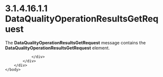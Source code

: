 <html dir="LTR" xmlns:mshelp="http://msdn.microsoft.com/mshelp" xmlns:ddue="http://ddue.schemas.microsoft.com/authoring/2003/5" xmlns:xlink="http://www.w3.org/1999/xlink" xmlns:tool="http://www.microsoft.com/tooltip">
    <head>
        <meta http-equiv="Content-Type" content="text/html; CHARSET=utf-8"></meta>
        <meta name="save" content="history"></meta>
        <title>3.1.4.16.1.1 DataQualityOperationResultsGetRequest</title>
        <xml>
            <mshelp:toctitle title="3.1.4.16.1.1 DataQualityOperationResultsGetRequest"></mshelp:toctitle>
            <mshelp:rltitle title="[MS-SSMDSWS-15]: DataQualityOperationResultsGetRequest"></mshelp:rltitle>
            <mshelp:keyword index="A" term="d5c4c907-e21f-4ba9-93a4-d5dbb24bc487"></mshelp:keyword>
            <mshelp:attr name="DCSext.ContentType" value="open specification"></mshelp:attr>
            <mshelp:attr name="AssetID" value="d5c4c907-e21f-4ba9-93a4-d5dbb24bc487"></mshelp:attr>
            <mshelp:attr name="TopicType" value="kbRef"></mshelp:attr>
            <mshelp:attr name="DCSext.Title" value="[MS-SSMDSWS-15]: DataQualityOperationResultsGetRequest" />
        </xml>
    </head>
    <body>
        <div id="header">
            <h1 class="heading">3.1.4.16.1.1 DataQualityOperationResultsGetRequest</h1>
        </div>
        <div id="mainSection">
            <div id="mainBody">
                <div id="allHistory" class="saveHistory"></div>
                <div id="sectionSection0" class="section" name="collapseableSection">
                    

<p>The <b>DataQualityOperationResultsGetRequest</b> message
contains the <b>DataQualityOperationResultsGetRequest</b> element.</p>


                </div>
            </div>
        </div>
    </body>
</html>